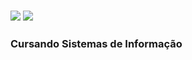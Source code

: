 ### 
### <img src="https://img.shields.io/badge/GitHub-100000?style=for-the-badge&logo=github&logoColor=white"/> <img src="https://img.shields.io/static/v1?label=Overview&message=VANESSAMACHADOSILVA&color=f8efd4&style=for-the-badge&logo=GitHub">
### Cursando Sistemas de Informação
